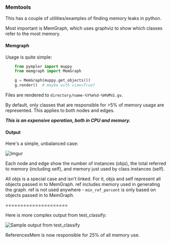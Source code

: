 ### Memtools

This has a couple of utilities/examples of finding memory leaks in python.

Most important is MemGraph, which uses graphviz to show which classes refer
to the most memory.


#### Memgraph

Usage is quite simple:

```python
    from pympler import muppy
    from memgraph import MemGraph

    g = MemGraph(muppy.get_objects())
    g.render()  # maybe with view=True?
```

Files are rendered to `directory/name-%Y%m%d-%H%M%S.gv`.

By default, only classes that are responsible for >5% of
memory usage are represented. This applies to both nodes and edges.

***This is an expensive operation, both in CPU and memory.***

#### Output

Here's a simple, unbalanced case:

![Imgur](https://i.imgur.com/OlwHum5.png)

Each node and edge show the number of instances (objs), the total referred to memory
(including self), and memory just used by class instances (self).

All objs is a special case and isn't linked. For it, objs and self represent all objects
passed in to MemGraph. ref includes memory used in generating the graph. ref is
not used anywhere - `min_ref_percent` is only based on objects passed in to MemGraph.

=====================

Here is more complex output from test_classify:

![Sample output from test_classify](https://i.imgur.com/xoz73fI.png)


ReferencesMem is now responsible for 25% of all memory use.



